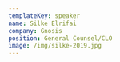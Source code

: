 ```yaml
---
templateKey: speaker
name: Silke Elrifai
company: Gnosis
position: General Counsel/CLO
image: /img/silke-2019.jpg
---
```


